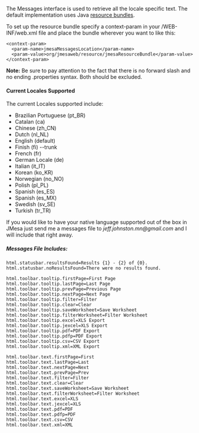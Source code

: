 The Messages interface is used to retrieve all the locale specific text. The default implementation uses Java [resource bundles](http://java.sun.com/j2se/1.5.0/docs/api/java/util/ResourceBundle.html).

To set up the resource bundle specify a context-param in your /WEB-INF/web.xml file and place the bundle wherever you want to like this:

```
<context-param>
  <param-name>jmesaMessagesLocation</param-name>
  <param-value>org/jmesaweb/resource/jmesaResourceBundle</param-value>
</context-param>
```

**Note:** Be sure to pay attention to the fact that there is no forward slash and no ending .properties syntax. Both should be excluded.

#### Current Locales Supported ####

The current Locales supported include:
  * Brazilian Portuguese (pt\_BR)
  * Catalan (ca)
  * Chinese (zh\_CN)
  * Dutch (nl\_NL)
  * English (default)
  * Finish (fi) --trunk
  * French (fr)
  * German Locale (de)
  * Italian (it\_IT)
  * Korean (ko\_KR)
  * Norwegian (no\_NO)
  * Polish (pl\_PL)
  * Spanish (es\_ES)
  * Spanish (es\_MX)
  * Swedish (sv\_SE)
  * Turkish (tr\_TR)

If you would like to have your native language supported out of the box in JMesa just send me a messages file to _jeff.johnston.mn@gmail.com_ and I will include that right away.

##### Messages File Includes: #####
```
html.statusbar.resultsFound=Results {1} - {2} of {0}.
html.statusbar.noResultsFound=There were no results found.

html.toolbar.tooltip.firstPage=First Page
html.toolbar.tooltip.lastPage=Last Page
html.toolbar.tooltip.prevPage=Previous Page
html.toolbar.tooltip.nextPage=Next Page
html.toolbar.tooltip.filter=Filter
html.toolbar.tooltip.clear=Clear
html.toolbar.tooltip.saveWorksheet=Save Worksheet
html.toolbar.tooltip.filterWorksheet=Filter Worksheet
html.toolbar.tooltip.excel=XLS Export
html.toolbar.tooltip.jexcel=XLS Export
html.toolbar.tooltip.pdf=PDF Export
html.toolbar.tooltip.pdfp=PDF Export
html.toolbar.tooltip.csv=CSV Export
html.toolbar.tooltip.xml=XML Export

html.toolbar.text.firstPage=First
html.toolbar.text.lastPage=Last
html.toolbar.text.nextPage=Next
html.toolbar.text.prevPage=Prev
html.toolbar.text.filter=Filter
html.toolbar.text.clear=Clear
html.toolbar.text.saveWorksheet=Save Worksheet
html.toolbar.text.filterWorksheet=Filter Worksheet
html.toolbar.text.excel=XLS
html.toolbar.text.jexcel=XLS
html.toolbar.text.pdf=PDF
html.toolbar.text.pdfp=PDF
html.toolbar.text.csv=CSV
html.toolbar.text.xml=XML
```